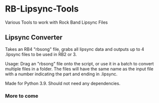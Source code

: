 # RB-Lipsync-Tools
 Various Tools to work with Rock Band Lipsync Files


## Lipsync Converter

Takes an RB4 "rbsong" file, grabs all lipsync data and outputs up to 4 .lipsync files to be used in RB2 or 3.

Usage: Drag an "rbsong" file onto the script, or use it in a batch to convert multiple files in a folder. The files will have the same name as the input file with a number indicating the part and ending in .lipsync.

Made for Python 3.9. Should not need any dependencies.

### More to come
